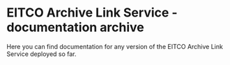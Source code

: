 
# EITCO Archive Link Service - documentation archive

Here you can find documentation for any version of the EITCO Archive Link Service deployed so far.


